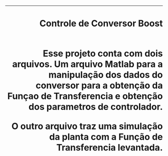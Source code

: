 ***
<h1 align="right" > Controle de Conversor Boost

<br>
<br>

<p>Esse projeto conta com dois arquivos. Um arquivo Matlab para
a manipulação dos dados do conversor para a obtenção da Funçao 
de Transferencia e obtenção dos parametros de controlador.<p/>

<p>O outro arquivo traz uma simulação da planta com a Função de
Transferencia levantada.<p/>

